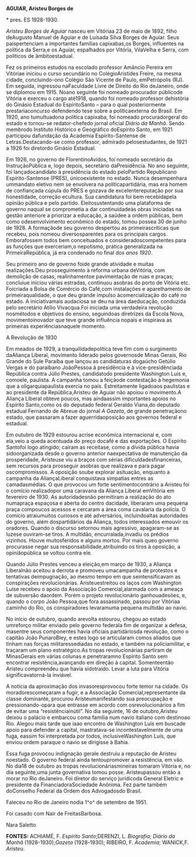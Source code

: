 **AGUIAR, Aristeu Borges de**

\* pres. ES 1928-1930.

*Aristeu Borges de Aguiar* nasceu em Vitóriaa 23 de maio de 1892, filho
deAugusto Manuel de Aguiar e de Luísada Silva Borges de Aguiar. Seus
paispertenciam a importantes famílias capixabas,os Borges, influentes na
política da Serra,e os Aguiar, espalhados por Vitória, VilaVelha e
Serra, com políticos de âmbitoestadual.

Fez os primeiros estudos na escolado professor Amâncio Pereira em
Vitóriae iniciou o curso secundário no ColégioAristides Freire, na mesma
cidade, concluindo-ono Colégio São Vicente de Paulo, emPetrópolis (RJ).
Em seguida, ingressou naFaculdade Livre de Direito do Rio deJaneiro,
onde se diplomou em 1915. Noano seguinte foi nomeado procurador
públicode Vitória e exerceu o cargo até1918, quando foi nomeado
professor dehistória do Ginásio Estadual do EspíritoSanto – para o qual
posteriormente prestariaconcurso defendendo tese sobre a políticaexterna
do Brasil. Em 1920, ano tumultuadona política capixaba, foi nomeado
procuradorgeral do estado e tornou-se redator-chefedo jornal oficial
*Diário da Manhã*. Sendo membrodo Instituto Histórico e Geográfico
doEspírito Santo, em 1921 participou dafundação da Academia
Espírito-Santense de Letras.Destacando-se como professor, admirado
pelosestudantes, de 1921 a 1926 foi diretordo Ginásio Estadual.

Em 1926, no governo de FlorentinoAvidos, foi nomeado secretário da
InstruçãoPública e, logo depois, secretário daPresidência. No ano
seguinte, foi lançadocandidato à presidência do estado peloPartido
Republicano Espírito-Santense (PRES), únicoexistente no estado. Nunca
desempenhara ummandato eletivo nem se envolvera na políticapartidária,
mas era homem de confiançada cúpula do PRES e gozava de
excelentereputação por sua honestidade, correção ecultura. Sua
candidatura foi bem recebidapela opinião pública e pelo partido.
Eleitosustentando uma plataforma de governo naqual se comprometia a dar
continuidadeàs obras iniciadas na gestão anteriore a priorizar a
educação, a saúdee a ordem públicas, bem como odesenvolvimento econômico
do estado, tomou possea 30 de junho de 1928. A formaçãode seu governo
despertou as primeirascríticas que recebeu, pois nomeou diversosparentes
para os principais cargos. Emborafossem todos bem conceituados e
consideradoscompetentes para as funções que exerceriam,o nepotismo,
prática generalizada na PrimeiraRepública, já era condenado no final
do*s anos 1920*.

Seu primeiro ano de governo foide grande atividade e muitas
realizações.Deu prosseguimento à reforma urbana deVitória, com demolição
de casas, realinhamentoe pavimentação de ruas e praças; concluiue
iniciou várias estradas, continuou asobras do porto de Vitória etc.
Foicriada a Bolsa de Comércio do Café,com instalações e aparelhamento de
primeiraqualidade, o que deu grande impulso àcomercialização do café no
estado. A iniciativamais audaciosa se deu na área daeducação, conduzida
pelo secretário Atílio Vivacqua.Foi iniciada uma verdadeira revolução
nosmétodos e objetivos do ensino, seguindoas diretrizes da Escola Nova,
movimentoinovador que teve grande influência nopaís e inspirava as
primeiras experiênciasnaquele momento.

A Revolução de 1930

Em meados de 1929, a tranquilidadepolítica teve fim com o surgimento
daAliança Liberal, movimento liderado pelos governosde Minas Gerais, Rio
Grande do Sule Paraíba que lançou as candidaturas dogaúcho Getúlio
Vergas e do paraibano JoãoPessoa à presidência e à vice-presidênciada
República contra Júlio Prestes, candidatodo presidente Washington Luís
e, comoele, paulista. A campanha tomou a feiçãode contestação à
hegemonia que a oligarquiapaulista exercia no país. Estreitamente
ligadoaos paulistas e ao presidente da República,Aristeu de Aguiar não
apoiou o movimento.A Aliança Liberal obteve poucos, mas aindaassim
importantes apoios no Espírito Santo,como os do deputado federal Geraldo
Viana,do deputado estadual Fernando de Abreue do jornal *A Gazeta*, de
grande penetraçãono estado, que passaram a fazer aguerridaoposição aos
governos federal e estadual.

Em outubro de 1929 estourou acrise econômica internacional e, com
ela,veio a queda acentuada do preço docafé e das exportações. O Espírito
Santofoi logo atingido; caíram as receitase, como a dívida pública havia
sidoorganizada desde o governo anterior naexpectativa de manutenção da
prosperidade, Aristeuse viu a braços com sérias dificuldadesfinanceiras,
sem recursos para prosseguir asobras que realizava e para pagar
oscompromissos. A oposição soube explorar asituação, enquanto a campanha
da AliançaLiberal conquistava simpatias entres as camadasmédias. O que
provocou um forte sentimentocontrário a Aristeu foi o comício
realizadopor uma caravana da Aliança Liberal emVitória em fevereiro de
1930. As autoridadesnão permitiram a realização do ato numapraça
espaçosa e aberta do centro dacidade, liberaram uma pequena praça
compoucos acessos e cercaram a área coma cavalaria da polícia. O comício
atraiumuitos curiosos e até adversários, incluindoaltas autoridades do
governo, além dospartidários da Aliança, todos interessados emouvir os
oradores. Quando o discurso setornou mais agressivo, apagaram-se as
luzese ouviram-se tiros. A multidão, encurralada,invadiu os prédios
vizinhos. Houve muitosferidos e alguns mortos. Por mais queo governo
procurasse negar sua responsabilidade,atribuindo os tiros à oposição, a
opiniãopública se voltou contra ele.

Quando Júlio Prestes venceu a eleição,em março de 1930, a Aliança
Liberalnão aceitou a derrota e promoveu umacampanha de protestos e
tentativas deimpugnação, ao mesmo tempo em que seintensificavam as
conspirações revolucionárias. Aristeuestreitou os laços com Washington
Luíse recebeu o apoio da Associação Comercial,alarmada com a ameaça de
subversão daordem. Porém o projeto revolucionário ganhouadesões, e,
quando o corpo João Pessoa,que fora assassinado, passou por Vitóriaa
caminho do Rio, os conspiradores levaramuma pequena multidão ao navio.

No início de outubro, quando arevolta estourou, chegou ao estado
umreforço militar enviado pelo governo federala fim de organizar a
defesa, masentre seus componentes havia oficiais partidáriosda
revolução, como o capitão João PunaroBley, e estes logo se articularam
comos aliados que tinham nas forças militaressediadas no estado, e
também na políciamilitar, e traçaram um plano estratégico.As tropas
revolucionárias partiram de MinasGerais em várias colunas e penetraramno
Espírito Santo sem encontrar resistência,avançando em direção à capital.
Somenteentão Aristeu compreendeu que havia sidotraído. Levar a luta para
Vitória significavatorná-la inviável.

A notícia da aproximação dos invasoresprovocou forte temor na cidade. Os
moradorescomeçaram a fugir, e a Associação Comercial,representante da
classe dominante, procurou Aristeumanifestando sua preocupação e
pressionando-opara que entrasse em acordo com osrevolucionários a fim de
evitar uma “resistênciainútil”. No dia seguinte, 16 de outubro,Aristeu
deixou o palácio e embarcou coma família num navio italiano com
destinoao Rio. Alegou mais tarde que iaao encontro de Washington Luís em
buscade apoio para defender a capital, mastratava-se incontestavelmente
de uma fuga, eassim foi interpretada por todos, inclusiveWashington
Luís, que enviou ordem paraque o navio se dirigisse à Bahia.

Essa fuga provocou indignação gerale destruiu a reputação de Aristeu
noestado. O governo federal ainda tentoupromover a resistência, em vão.
No dia18 de outubro as tropas revolucionáriasmineiras tomaram Vitória e,
no dia seguinte,uma junta governativa tomou posse. Aristeupassou então a
morar no Rio deJaneiro. Foi diretor do serviço jurídicoda General
Eletric e presidente da FinanciadoraSociedade Anônima. Fez parte também
doConselho Federal da Ordem dos Advogadosdo Brasil.

Faleceu no Rio de Janeiro nodia 1^o^ de setembro de 1951.

Foi casado com Nair de FreitasBarbosa.

Nara Saletto

**FONTES:** ACHIAMÉ, F. *Espírito Santo*;DERENZI, L. *Biografia*;
*Diário da Manhã* (1928-1930);*Gazeta* (1928-1930); RIBEIRO, F.
*Academia*; WANICK,F. *Aristeu*.
